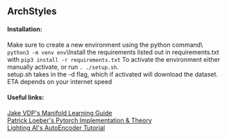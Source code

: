 ## ArchStyles

#### Installation:
Make sure to create a new environment using the python command\ `python3 -m venv env`\Install the requirements listed out in requirements.txt with `pip3 install -r requirements.txt`
To activate the environment either manually activate, or run `. ./setup.sh`.\
setup.sh takes in the -d flag, which if activated will download the dataset. ETA depends on your internet speed

#### Useful links:

[Jake VDP's Manifold Learning Guide](https://jakevdp.github.io/PythonDataScienceHandbook/05.10-manifold-learning.html)  
[Patrick Loeber's Pytorch Implementation & Theory](https://www.youtube.com/watch?v=zp8clK9yCro&ab_channel=PatrickLoeber)  
[Lighting AI's AutoEncoder Tutorial](https://lightning.ai/docs/pytorch/stable/notebooks/course_UvA-DL/08-deep-autoencoders.html)
